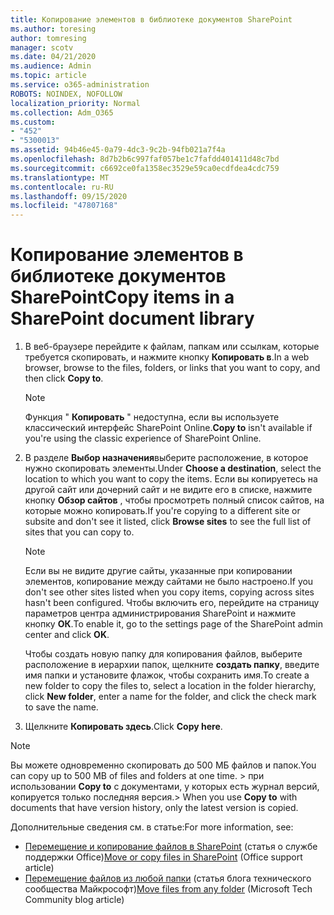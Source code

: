 ```yaml
---
title: Копирование элементов в библиотеке документов SharePoint
ms.author: toresing
author: tomresing
manager: scotv
ms.date: 04/21/2020
ms.audience: Admin
ms.topic: article
ms.service: o365-administration
ROBOTS: NOINDEX, NOFOLLOW
localization_priority: Normal
ms.collection: Adm_O365
ms.custom:
- "452"
- "5300013"
ms.assetid: 94b46e45-0a79-4dc3-9c2b-94fb021a7f4a
ms.openlocfilehash: 8d7b2b6c997faf057be1c7fafdd401411d48c7bd
ms.sourcegitcommit: c6692ce0fa1358ec3529e59ca0ecdfdea4cdc759
ms.translationtype: MT
ms.contentlocale: ru-RU
ms.lasthandoff: 09/15/2020
ms.locfileid: "47807168"
---
```

# <a name="copy-items-in-a-sharepoint-document-library"></a><span data-ttu-id="38597-102">Копирование элементов в библиотеке документов SharePoint</span><span class="sxs-lookup"><span data-stu-id="38597-102">Copy items in a SharePoint document library</span></span>

1. <span data-ttu-id="38597-103">В веб-браузере перейдите к файлам, папкам или ссылкам, которые требуется скопировать, и нажмите кнопку **Копировать в**.</span><span class="sxs-lookup"><span data-stu-id="38597-103">In a web browser, browse to the files, folders, or links that you want to copy, and then click **Copy to**.</span></span>

    > [!NOTE]
    > <span data-ttu-id="38597-104">Функция " **Копировать** " недоступна, если вы используете классический интерфейс SharePoint Online.</span><span class="sxs-lookup"><span data-stu-id="38597-104">**Copy to** isn't available if you're using the classic experience of SharePoint Online.</span></span>
  
2. <span data-ttu-id="38597-105">В разделе **Выбор назначения**выберите расположение, в которое нужно скопировать элементы.</span><span class="sxs-lookup"><span data-stu-id="38597-105">Under **Choose a destination**, select the location to which you want to copy the items.</span></span> <span data-ttu-id="38597-106">Если вы копируетесь на другой сайт или дочерний сайт и не видите его в списке, нажмите кнопку **Обзор сайтов** , чтобы просмотреть полный список сайтов, на которые можно копировать.</span><span class="sxs-lookup"><span data-stu-id="38597-106">If you're copying to a different site or subsite and don't see it listed, click **Browse sites** to see the full list of sites that you can copy to.</span></span>

    > [!NOTE]
    > <span data-ttu-id="38597-107">Если вы не видите другие сайты, указанные при копировании элементов, копирование между сайтами не было настроено.</span><span class="sxs-lookup"><span data-stu-id="38597-107">If you don't see other sites listed when you copy items, copying across sites hasn't been configured.</span></span> <span data-ttu-id="38597-108">Чтобы включить его, перейдите на страницу параметров центра администрирования SharePoint и нажмите кнопку **ОК**.</span><span class="sxs-lookup"><span data-stu-id="38597-108">To enable it, go to the settings page of the SharePoint admin center and click **OK**.</span></span>
  
    <span data-ttu-id="38597-109">Чтобы создать новую папку для копирования файлов, выберите расположение в иерархии папок, щелкните **создать папку**, введите имя папки и установите флажок, чтобы сохранить имя.</span><span class="sxs-lookup"><span data-stu-id="38597-109">To create a new folder to copy the files to, select a location in the folder hierarchy, click **New folder**, enter a name for the folder, and click the check mark to save the name.</span></span>

3. <span data-ttu-id="38597-110">Щелкните **Копировать здесь**.</span><span class="sxs-lookup"><span data-stu-id="38597-110">Click **Copy here**.</span></span>

> [!NOTE]
> <span data-ttu-id="38597-111">Вы можете одновременно скопировать до 500 МБ файлов и папок.</span><span class="sxs-lookup"><span data-stu-id="38597-111">You can copy up to 500 MB of files and folders at one time.</span></span> <span data-ttu-id="38597-112">> при использовании **Copy to** с документами, у которых есть журнал версий, копируется только последняя версия.</span><span class="sxs-lookup"><span data-stu-id="38597-112">>  When you use **Copy to** with documents that have version history, only the latest version is copied.</span></span>
  
<span data-ttu-id="38597-113">Дополнительные сведения см. в статье:</span><span class="sxs-lookup"><span data-stu-id="38597-113">For more information, see:</span></span>

 - <span data-ttu-id="38597-114">[Перемещение и копирование файлов в SharePoint](https://support.office.com/article/move-or-copy-files-in-sharepoint-00e2f483-4df3-46be-a861-1f5f0c1a87bc) (статья о службе поддержки Office)</span><span class="sxs-lookup"><span data-stu-id="38597-114">[Move or copy files in SharePoint](https://support.office.com/article/move-or-copy-files-in-sharepoint-00e2f483-4df3-46be-a861-1f5f0c1a87bc) (Office support article)</span></span>
 - <span data-ttu-id="38597-115">[Перемещение файлов из любой папки](https://techcommunity.microsoft.com/t5/Microsoft-SharePoint-Blog/Now-move-files-anywhere-in-Office-365-SharePoint-and-OneDrive/ba-p/146973) (статья блога технического сообщества Майкрософт)</span><span class="sxs-lookup"><span data-stu-id="38597-115">[Move files from any folder](https://techcommunity.microsoft.com/t5/Microsoft-SharePoint-Blog/Now-move-files-anywhere-in-Office-365-SharePoint-and-OneDrive/ba-p/146973) (Microsoft Tech Community blog article)</span></span>   